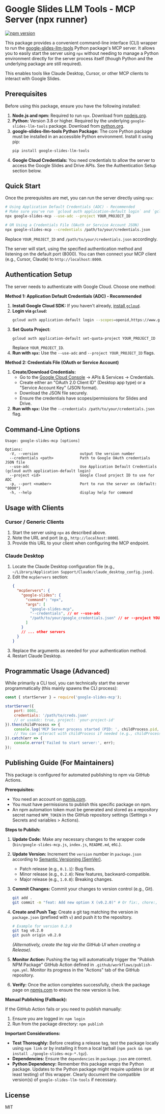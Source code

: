 # Google Slides LLM Tools - MCP Server (npx runner)

[![npm version](https://badge.fury.io/js/google-slides-mcp.svg)](https://badge.fury.io/js/google-slides-mcp)

This package provides a convenient command-line interface (CLI) wrapper to run the [google-slides-llm-tools](https://github.com/YOUR_USERNAME/google-slides-llm-tools) Python package's MCP server. It allows you to easily start the server using `npx` without needing to manage a Python environment directly for the server process itself (though Python and the underlying package are still required).

This enables tools like Claude Desktop, Cursor, or other MCP clients to interact with Google Slides.

## Prerequisites

Before using this package, ensure you have the following installed:

1.  **Node.js and npm:** Required to run `npx`. Download from [nodejs.org](https://nodejs.org/).
2.  **Python:** Version 3.8 or higher. Required by the underlying `google-slides-llm-tools` package. Download from [python.org](https://www.python.org/).
3.  **google-slides-llm-tools Python Package:** The core Python package must be installed in an accessible Python environment. Install it using pip:
    ```bash
    pip install google-slides-llm-tools
    ```
4.  **Google Cloud Credentials:** You need credentials to allow the server to access the Google Slides and Drive APIs. See the Authentication Setup section below.

## Quick Start

Once the prerequisites are met, you can run the server directly using `npx`:

```bash
# Using Application Default Credentials (ADC) - Recommended
# Make sure you've run `gcloud auth application-default login` and `gcloud auth application-default set-quota-project YOUR_PROJECT_ID`
npx google-slides-mcp --use-adc --project YOUR_PROJECT_ID

# OR Using a Credentials File (OAuth or Service Account JSON)
npx google-slides-mcp --credentials /path/to/your/credentials.json
```

Replace `YOUR_PROJECT_ID` and `/path/to/your/credentials.json` accordingly.

The server will start, using the specified authentication method and listening on the default port (8000). You can then connect your MCP client (e.g., Cursor, Claude) to `http://localhost:8000`.

## Authentication Setup

The server needs to authenticate with Google Cloud. Choose one method:

**Method 1: Application Default Credentials (ADC) - Recommended**

1.  **Install Google Cloud SDK:** If you haven't already, [install `gcloud`](https://cloud.google.com/sdk/docs/install).
2.  **Login via `gcloud`:**
    ```bash
    gcloud auth application-default login --scopes=openid,https://www.googleapis.com/auth/userinfo.email,https://www.googleapis.com/auth/cloud-platform,https://www.googleapis.com/auth/presentations,https://www.googleapis.com/auth/drive
    ```
3.  **Set Quota Project:**
    ```bash
    gcloud auth application-default set-quota-project YOUR_PROJECT_ID
    ```
    Replace `YOUR_PROJECT_ID`.
4.  **Run with `npx`:** Use the `--use-adc` and `--project YOUR_PROJECT_ID` flags.

**Method 2: Credentials File (OAuth or Service Account)**

1.  **Create/Download Credentials:**
    *   Go to the [Google Cloud Console](https://console.cloud.google.com/) -> APIs & Services -> Credentials.
    *   Create either an "OAuth 2.0 Client ID" (Desktop app type) or a "Service Account Key" (JSON format).
    *   Download the JSON file securely.
    *   Ensure the credentials have scopes/permissions for Slides and Drive.
2.  **Run with `npx`:** Use the `--credentials /path/to/your/credentials.json` flag.

## Command-Line Options

```
Usage: google-slides-mcp [options]

Options:
  -V, --version                   output the version number
  --credentials <path>            Path to Google OAuth credentials JSON file
  --use-adc                       Use Application Default Credentials (gcloud auth application-default login)
  --project <id>                  Google Cloud project ID to use for ADC
  -p, --port <number>             Port to run the server on (default: "8000")
  -h, --help                      display help for command
```

## Usage with Clients

### Cursor / Generic Clients

1.  Start the server using `npx` as described above.
2.  Note the URL and port (e.g., `http://localhost:8000`).
3.  Provide this URL to your client when configuring the MCP endpoint.

### Claude Desktop

1.  Locate the Claude Desktop configuration file (e.g., `~/Library/Application Support/Claude/claude_desktop_config.json`).
2.  Edit the `mcpServers` section:
    ```json
    {
      "mcpServers": {
        "google-slides": {
          "command": "npx",
          "args": [
            "google-slides-mcp",
            "--credentials", // or --use-adc
            "/path/to/your/google_credentials.json" // or --project YOUR_PROJECT_ID if using ADC
          ]
        }
        // ... other servers
      }
    }
    ```
3.  Replace the arguments as needed for your authentication method.
4.  Restart Claude Desktop.

## Programmatic Usage (Advanced)

While primarily a CLI tool, you can technically start the server programmatically (this mainly spawns the CLI process):

```javascript
const { startServer } = require('google-slides-mcp');

startServer({ 
    port: 8001,
    credentials: '/path/to/creds.json' 
    // or useAdc: true, project: 'your-project-id'
}).then(childProcess => {
    console.log('MCP Server process started (PID: ', childProcess.pid, ')');
    // You can interact with childProcess if needed (e.g., childProcess.kill())
}).catch(err => {
    console.error('Failed to start server:', err);
});
```

## Publishing Guide (For Maintainers)

This package is configured for automated publishing to npm via GitHub Actions.

**Prerequisites:**

*   You need an account on [npmjs.com](https://www.npmjs.com/).
*   You must have permissions to publish this specific package on npm.
*   An npm automation token must be generated and stored as a repository secret named `NPM_TOKEN` in the GitHub repository settings (Settings > Secrets and variables > Actions).

**Steps to Publish:**

1.  **Update Code:** Make any necessary changes to the wrapper code (`bin/google-slides-mcp.js`, `index.js`, `README.md`, etc.).
2.  **Update Version:** Increment the `version` number in `package.json` according to [Semantic Versioning (SemVer)](https://semver.org/).
    *   Patch release (e.g., `0.1.1`): Bug fixes.
    *   Minor release (e.g., `0.2.0`): New features, backward-compatible.
    *   Major release (e.g., `1.0.0`): Breaking changes.
3.  **Commit Changes:** Commit your changes to version control (e.g., Git).
    ```bash
    git add .
    git commit -m "feat: Add new option X (v0.2.0)" # Or fix:, chore:, etc.
    ```
4.  **Create and Push Tag:** Create a git tag matching the version in `package.json` (prefixed with `v`) and push it to the repository.
    ```bash
    # Example for version 0.2.0
    git tag v0.2.0 
    git push origin v0.2.0 
    ```
    *(Alternatively, create the tag via the GitHub UI when creating a Release)*.

5.  **Monitor Action:** Pushing the tag will automatically trigger the "Publish NPM Package" GitHub Action defined in `.github/workflows/publish-npm.yml`. Monitor its progress in the "Actions" tab of the GitHub repository.

6.  **Verify:** Once the action completes successfully, check the package page on [npmjs.com](https://www.npmjs.com/package/google-slides-mcp) to ensure the new version is live.

**Manual Publishing (Fallback):**

If the GitHub Action fails or you need to publish manually:

1. Ensure you are logged in: `npm login`
2. Run from the package directory: `npm publish`

**Important Considerations:**

*   **Test Thoroughly:** Before creating a release tag, test the package locally using `npm link` or by installing it from a local tarball (`npm pack && npm install ./google-slides-mcp-*.tgz`).
*   **Dependencies:** Ensure the `dependencies` in `package.json` are correct.
*   **Python Dependency:** Remember this package *wraps* the Python package. Updates to the Python package might require updates (or at least testing) of this wrapper. Clearly document the compatible version(s) of `google-slides-llm-tools` if necessary.

## License

MIT 